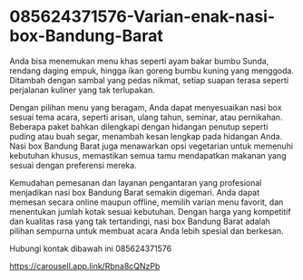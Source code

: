 # 085624371576-Varian-enak-nasi-box-Bandung-Barat
Anda bisa menemukan menu khas seperti ayam bakar bumbu Sunda, rendang daging empuk, hingga ikan goreng bumbu kuning yang menggoda. Ditambah dengan sambal yang pedas nikmat, setiap suapan terasa seperti perjalanan kuliner yang tak terlupakan.

Dengan pilihan menu yang beragam, Anda dapat menyesuaikan nasi box sesuai tema acara, seperti arisan, ulang tahun, seminar, atau pernikahan. Beberapa paket bahkan dilengkapi dengan hidangan penutup seperti puding atau buah segar, menambah kesan lengkap pada hidangan Anda. Nasi box Bandung Barat juga menawarkan opsi vegetarian untuk memenuhi kebutuhan khusus, memastikan semua tamu mendapatkan makanan yang sesuai dengan preferensi mereka.

Kemudahan pemesanan dan layanan pengantaran yang profesional menjadikan nasi box Bandung Barat semakin digemari. Anda dapat memesan secara online maupun offline, memilih varian menu favorit, dan menentukan jumlah kotak sesuai kebutuhan. Dengan harga yang kompetitif dan kualitas rasa yang tak tertandingi, nasi box Bandung Barat adalah pilihan sempurna untuk membuat acara Anda lebih spesial dan berkesan.

Hubungi kontak dibawah ini
085624371576

https://carousell.app.link/Rbna8cQNzPb
